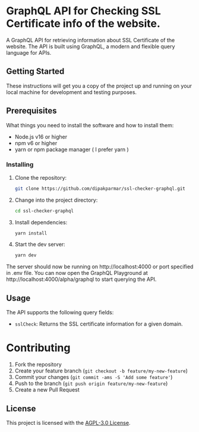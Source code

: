# GraphQL API for Checking SSL Certificate info of the website.

A GraphQL API for retrieving information about SSL Certificate of the website. The API is built using GraphQL, a modern and flexible query language for APIs.

## Getting Started
These instructions will get you a copy of the project up and running on your local machine for development and testing purposes.

## Prerequisites
What things you need to install the software and how to install them:

 - Node.js v16 or higher
 - npm v6 or higher 
 - yarn or npm package manager ( I prefer yarn )

### Installing

1. Clone the repository:
    ```bash
    git clone https://github.com/dipakparmar/ssl-checker-graphql.git
    ```
2. Change into the project directory:
    ```bash
    cd ssl-checker-graphql
    ```
3. Install dependencies:
    ```bash
    yarn install
    ```
4. Start the dev server:
    ```bash
    yarn dev
    ```

The server should now be running on http://localhost:4000 or port specified in .env file. You can now open the GraphQL Playground at http://localhost:4000/alpha/graphql to start querying the API.

## Usage

The API supports the following query fields:

- `sslCheck`: Returns the SSL certificate information for a given domain. 

# Contributing
1. Fork the repository
2. Create your feature branch (`git checkout -b feature/my-new-feature`)
3. Commit your changes (`git commit -ams -S 'Add some feature'`)
4. Push to the branch (`git push origin feature/my-new-feature`)
5. Create a new Pull Request

## License

This project is licensed with the [AGPL-3.0 License](https://github.com/dipakparmar/ssl-checker-graphql/blob/main/LICENSE).
